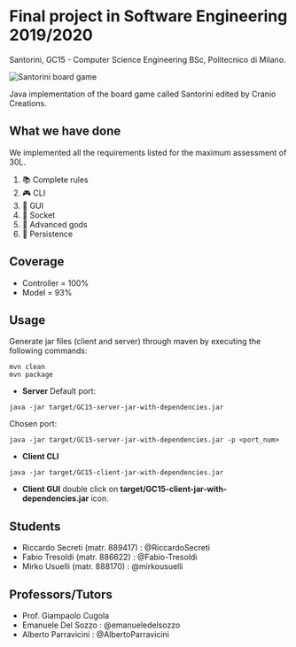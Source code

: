 # Final project in Software Engineering 2019/2020
Santorini, GC15 - Computer Science Engineering BSc, Politecnico di Milano.

![Santorini board game](https://www.playbazar.it/11316-large/santorini.jpg)

Java implementation of the board game called Santorini edited by Cranio Creations.

## What we have done
We implemented all the requirements listed for the maximum assessment of 30L.
1) :books: Complete rules
2) :video_game: CLI
3) :palm_tree: GUI
4) :satellite: Socket
5) :trident: Advanced gods
6) :floppy_disk: Persistence

## Coverage
- Controller = 100%
- Model = 93%

## Usage
Generate jar files (client and server) through maven by executing the following commands:
```shell
mvn clean
mvn package
```
- **Server**
Default port:
```shell
java -jar target/GC15-server-jar-with-dependencies.jar
```
Chosen port:
```shell
java -jar target/GC15-server-jar-with-dependencies.jar -p <port_num>
```
- **Client CLI**
```shell
java -jar target/GC15-client-jar-with-dependencies.jar
```
- **Client GUI**
double click on **target/GC15-client-jar-with-dependencies.jar** icon.

## Students
- Riccardo Secreti (matr. 889417)   :   @RiccardoSecreti
- Fabio Tresoldi (matr. 886622)     :   @Fabio-Tresoldi
- Mirko Usuelli (matr. 888170)      :   @mirkousuelli

## Professors/Tutors
- Prof. Giampaolo Cugola
- Emanuele Del Sozzo        :     @emanueledelsozzo
- Alberto Parravicini       :     @AlbertoParravicini
